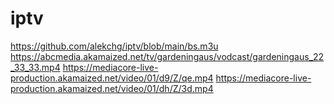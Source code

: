 # iptv
https://github.com/alekchg/iptv/blob/main/bs.m3u
https://abcmedia.akamaized.net/tv/gardeningaus/vodcast/gardeningaus_22_33_33.mp4
https://mediacore-live-production.akamaized.net/video/01/d9/Z/qe.mp4
https://mediacore-live-production.akamaized.net/video/01/dh/Z/3d.mp4
